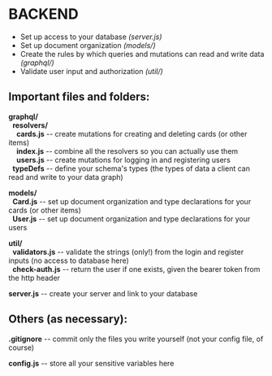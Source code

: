 # BACKEND

* Set up access to your database *(server.js)*
* Set up document organization *(models/)*
* Create the rules by which queries and mutations can read and write data *(graphql/)*
* Validate user input and authorization *(util/)*


## Important files and folders:

**graphql/**\
&nbsp; **resolvers/**\
&nbsp; &nbsp; **cards.js** -- create mutations for creating and deleting cards (or other items)\
&nbsp; &nbsp; **index.js** -- combine all the resolvers so you can actually use them\
&nbsp; &nbsp; **users.js** -- create mutations for logging in and registering users\
&nbsp; **typeDefs** -- define your schema's types (the types of data a client can read and write to your data graph)

**models/**\
&nbsp; **Card.js** -- set up document organization and type declarations for your cards (or other items)\
&nbsp; **User.js** -- set up document organization and type declarations for your users

**util/**\
&nbsp; **validators.js** -- validate the strings (only!) from the login and register inputs (no access to database here)\
&nbsp; **check-auth.js** -- return the user if one exists, given the bearer token from the http header

**server.js** -- create your server and link to your database


## Others (as necessary):

**.gitignore** -- commit only the files you write yourself (not your config file, of course)

**config.js** -- store all your sensitive variables here